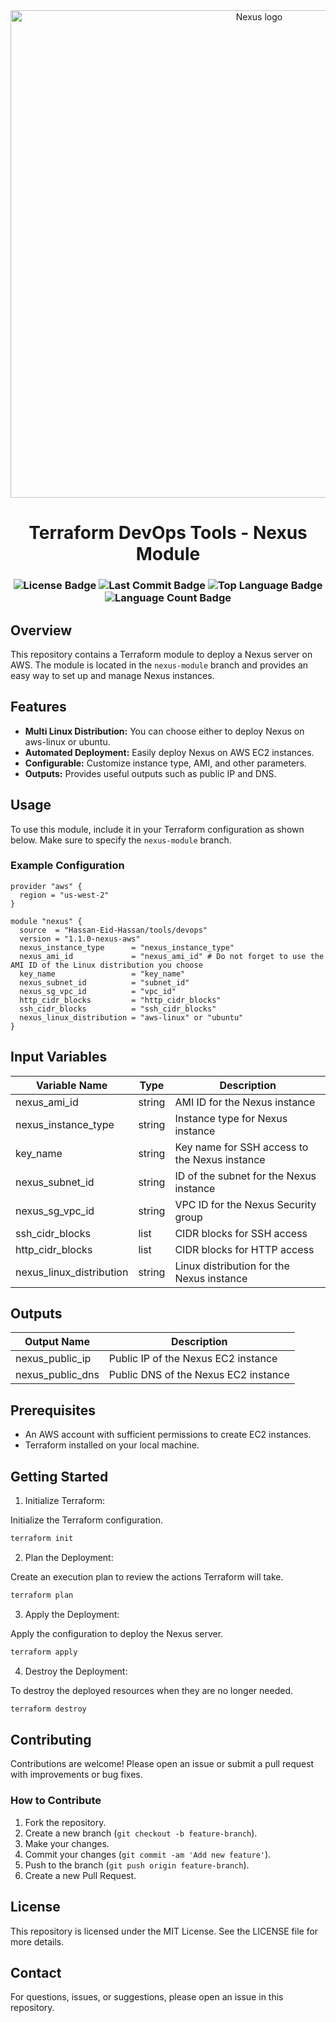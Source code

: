<a align="center" href="https://www.sonatype.com/products/sonatype-nexus-repository">
    <img align="center" width="780" src="https://repository.ow2.org/nexus/images/NexusRepoMngr_withSonatype@3x.png" alt="Nexus logo"> 
</a>
<p align="center">
    <h1 align="center">Terraform DevOps Tools - Nexus Module</h1>
</p>
<h3 align="center">
    <img src="https://img.shields.io/github/license/Hassan-Eid-Hassan/terraform-devops-tools?logoColor=white&label=License&color=F44336" alt="License Badge">
    <img src="https://img.shields.io/github/last-commit/Hassan-Eid-Hassan/terraform-devops-tools?style=flat&logo=git&logoColor=white&color=FFFFFF" alt="Last Commit Badge">
    <img src="https://img.shields.io/github/languages/top/Hassan-Eid-Hassan/terraform-devops-tools?style=flat&color=000000" alt="Top Language Badge">
    <img src="https://img.shields.io/github/languages/count/Hassan-Eid-Hassan/terraform-devops-tools?style=flat&color=000000" alt="Language Count Badge">
</h3>

## Overview

This repository contains a Terraform module to deploy a Nexus server on AWS. The module is located in the `nexus-module` branch and provides an easy way to set up and manage Nexus instances.

## Features

- **Multi Linux Distribution:** You can choose either to deploy Nexus on aws-linux or ubuntu.
- **Automated Deployment:** Easily deploy Nexus on AWS EC2 instances.
- **Configurable:** Customize instance type, AMI, and other parameters.
- **Outputs:** Provides useful outputs such as public IP and DNS.

## Usage

To use this module, include it in your Terraform configuration as shown below. Make sure to specify the `nexus-module` branch.

### Example Configuration

```hcl
provider "aws" {
  region = "us-west-2"
}

module "nexus" {
  source  = "Hassan-Eid-Hassan/tools/devops"
  version = "1.1.0-nexus-aws"
  nexus_instance_type      = "nexus_instance_type"
  nexus_ami_id             = "nexus_ami_id" # Do not forget to use the AMI ID of the Linux distribution you choose
  key_name                 = "key_name"
  nexus_subnet_id          = "subnet_id"
  nexus_sg_vpc_id          = "vpc_id"
  http_cidr_blocks         = "http_cidr_blocks"
  ssh_cidr_blocks          = "ssh_cidr_blocks"
  nexus_linux_distribution = "aws-linux" or "ubuntu"
}
```

## Input Variables

| Variable Name            | Type   | Description                                        |
|--------------------------|--------|----------------------------------------------------|
| nexus_ami_id             | string | AMI ID for the Nexus instance                      |
| nexus_instance_type      | string | Instance type for Nexus instance                   |
| key_name                 | string | Key name for SSH access to the Nexus instance      |
| nexus_subnet_id          | string | ID of the subnet for the Nexus instance            |
| nexus_sg_vpc_id          | string | VPC ID for the Nexus Security group                |
| ssh_cidr_blocks          | list   | CIDR blocks for SSH access                         |
| http_cidr_blocks         | list   | CIDR blocks for HTTP access                        |
| nexus_linux_distribution | string | Linux distribution for the Nexus instance          |

## Outputs

| Output Name          | Description                              |
|----------------------|------------------------------------------|
| nexus_public_ip      | Public IP of the Nexus EC2 instance      |
| nexus_public_dns     | Public DNS of the Nexus EC2 instance     |

## Prerequisites

- An AWS account with sufficient permissions to create EC2 instances.
- Terraform installed on your local machine.

## Getting Started

1. Initialize Terraform:

Initialize the Terraform configuration.

```sh
terraform init
```

2. Plan the Deployment:

Create an execution plan to review the actions Terraform will take.

```sh
terraform plan
```

3. Apply the Deployment:

Apply the configuration to deploy the Nexus server.

```sh
terraform apply
```

4. Destroy the Deployment:

To destroy the deployed resources when they are no longer needed.

```sh
terraform destroy
```

## Contributing

Contributions are welcome! Please open an issue or submit a pull request with improvements or bug fixes.

### How to Contribute

1. Fork the repository.
2. Create a new branch (`git checkout -b feature-branch`).
3. Make your changes.
4. Commit your changes (`git commit -am 'Add new feature'`).
5. Push to the branch (`git push origin feature-branch`).
6. Create a new Pull Request.

## License

This repository is licensed under the MIT License. See the LICENSE file for more details.

## Contact

For questions, issues, or suggestions, please open an issue in this repository.